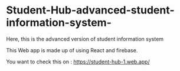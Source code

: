 # Student-Hub-advanced-student-information-system-
Here, this is the advanced version of student information system 

This Web app is made up of using React and firebase.

You want to check this on : https://student-hub-1.web.app/

